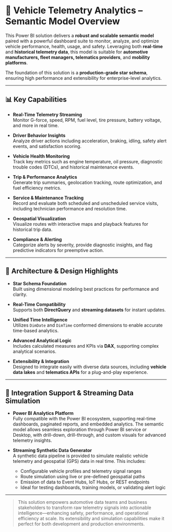 # 🚗 Vehicle Telemetry Analytics – Semantic Model Overview

This Power BI solution delivers a **robust and scalable semantic model** paired with a powerful dashboard suite to monitor, analyze, and optimize vehicle performance, health, usage, and safety. Leveraging both **real-time** and **historical telemetry data**, this model is suitable for **automotive manufacturers, fleet managers, telematics providers**, and **mobility platforms**.

The foundation of this solution is a **production-grade star schema**, ensuring high performance and extensibility for enterprise-level analytics.

---

## 📊 Key Capabilities

- **Real-Time Telemetry Streaming**  
  Monitor G-force, speed, RPM, fuel level, tire pressure, battery voltage, and more in real time.

- **Driver Behavior Insights**  
  Analyze driver actions including acceleration, braking, idling, safety alert events, and satisfaction scoring.

- **Vehicle Health Monitoring**  
  Track key metrics such as engine temperature, oil pressure, diagnostic trouble codes (DTCs), and historical maintenance events.

- **Trip & Performance Analytics**  
  Generate trip summaries, geolocation tracking, route optimization, and fuel efficiency metrics.

- **Service & Maintenance Tracking**  
  Record and evaluate both scheduled and unscheduled service visits, including technician performance and resolution time.

- **Geospatial Visualization**  
  Visualize routes with interactive maps and playback features for historical trip data.

- **Compliance & Alerting**  
  Categorize alerts by severity, provide diagnostic insights, and flag predictive indicators for preemptive action.

---

## 🧠 Architecture & Design Highlights

- **Star Schema Foundation**  
  Built using dimensional modeling best practices for performance and clarity.

- **Real-Time Compatibility**  
  Supports both **DirectQuery** and **streaming datasets** for instant updates.

- **Unified Time Intelligence**  
  Utilizes `DimDate` and `DimTime` conformed dimensions to enable accurate time-based analytics.

- **Advanced Analytical Logic**  
  Includes calculated measures and KPIs via **DAX**, supporting complex analytical scenarios.

- **Extensibility & Integration**  
  Designed to integrate easily with diverse data sources, including **vehicle data lakes** and **telematics APIs** for a plug-and-play experience.

---

## 🧩 Integration Support & Streaming Data Simulation

- **Power BI Analytics Platform**  
  Fully compatible with the Power BI ecosystem, supporting real-time dashboards, paginated reports, and embedded analytics. The semantic model allows seamless exploration through Power BI service or Desktop, with drill-down, drill-through, and custom visuals for advanced telemetry insights.

- **Streaming Synthetic Data Generator**  
  A synthetic data pipeline is provided to simulate realistic vehicle telemetry and geospatial (GPS) data in real time. This includes:
  - Configurable vehicle profiles and telemetry signal ranges
  - Route simulation using live or pre-defined geospatial paths
  - Emission of data to Event Hubs, IoT Hubs, or REST endpoints
  - Ideal for testing dashboards, training models, or validating alert logic

---

> This solution empowers automotive data teams and business stakeholders to transform raw telemetry signals into actionable intelligence—enhancing safety, performance, and operational efficiency at scale. Its extensibility and simulation capabilities make it perfect for both development and production environments.

